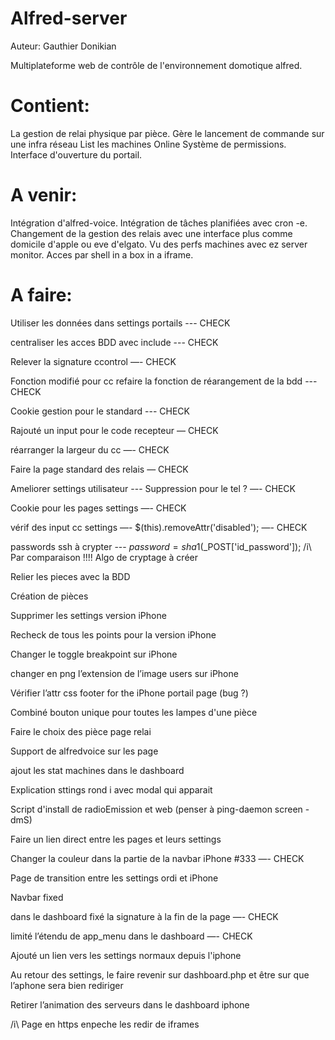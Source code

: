# Alfred-server
Auteur: Gauthier Donikian

Multiplateforme web de contrôle de l'environnement domotique alfred.

# Contient:
La gestion de relai physique par pièce.
Gère le lancement de commande sur une infra réseau
List les machines Online
Système de permissions.
Interface d'ouverture du portail.


# A venir:
Intégration d'alfred-voice.
Intégration de tâches planifiées avec cron -e.
Changement de la gestion des relais avec une interface plus comme domicile d'apple ou eve d'elgato.
Vu des perfs machines avec ez server monitor.
Acces par shell in a box in a iframe.


# A faire: 
Utiliser les données dans settings portails --- CHECK

centraliser les acces BDD avec include --- CHECK

Relever la signature ccontrol —- CHECK

Fonction modifié pour cc refaire la fonction de réarangement de la bdd --- CHECK

Cookie gestion pour le standard --- CHECK

Rajouté un input pour le code recepteur — CHECK

réarranger la largeur du cc —- CHECK

Faire la page standard des relais — CHECK

Ameliorer settings utilisateur --- Suppression pour le tel ? —- CHECK

Cookie pour les pages settings —- CHECK

vérif des input cc settings —-  $(this).removeAttr('disabled'); —- CHECK

passwords ssh à crypter --- $password=sha1($_POST['id_password']); /i\ Par comparaison !!!!
Algo de cryptage à créer

Relier les pieces avec la BDD

Création de pièces

Supprimer les settings version iPhone

Recheck de tous les points pour la version iPhone

Changer le toggle breakpoint sur iPhone

changer en png l’extension de l’image users sur iPhone

Vérifier l’attr css footer for the iPhone portail page (bug ?)

Combiné bouton unique pour toutes les lampes d'une pièce

Faire le choix des pièce page relai

Support de alfredvoice sur les page

ajout les stat machines dans le dashboard

Explication sttings rond i avec modal qui apparait

Script d'install de radioEmission et web (penser à ping-daemon screen -dmS)

Faire un lien direct entre les pages et leurs settings

Changer la couleur dans la partie de la navbar iPhone #333 —- CHECK

Page de transition entre les settings ordi et iPhone

Navbar fixed

dans le dashboard fixé la signature à la fin de la page —- CHECK

limité l’étendu de app_menu dans le dashboard —- CHECK

Ajouté un lien vers les settings normaux depuis l'iphone

Au retour des settings, le faire revenir sur dashboard.php et être sur que l’aphone sera bien rediriger

Retirer l’animation des serveurs dans le dashboard iphone

/i\ Page en https enpeche les redir de iframes



